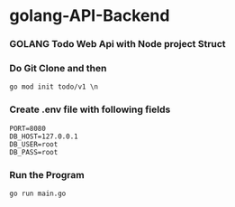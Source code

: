 # golang-API-Backend

### GOLANG Todo Web Api with Node project Struct

### Do Git Clone and then 
```
go mod init todo/v1 \n

```
### Create .env file with following fields

```
PORT=8080
DB_HOST=127.0.0.1
DB_USER=root
DB_PASS=root

```
### Run the Program
```
go run main.go
```


